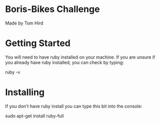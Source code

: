 # Boris-Bikes Challenge

Made by Tom Hird

# Getting Started

You will need to have ruby installed on your machine. If you are unsure if you already have ruby installed, you can check by typing:

ruby -v

# Installing

If you don't have ruby install you can type this bit into the console:

sudo apt-get install ruby-full
